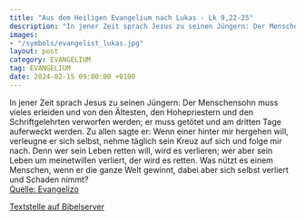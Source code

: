 ```yaml
---
title: "Aus dem Heiligen Evangelium nach Lukas - Lk 9,22-25"
description: "In jener Zeit sprach Jesus zu seinen Jüngern: Der Menschensohn muss vieles erleiden und von den Ältesten, den Hohepriestern und den Schriftgelehrten verworfen werden; er muss getötet und am dritten Tage auferweckt werden. Zu allen sagte er: Wenn einer hinter mir hergehen will, ve...."
images:
- "/symbols/evangelist_lukas.jpg"
layout: post
category: EVANGELIUM
tag: EVANGELIUM
date: 2024-02-15 09:00:00 +0100
---
```

In jener Zeit sprach Jesus zu seinen Jüngern: Der Menschensohn muss vieles erleiden und von den Ältesten, den Hohepriestern und den Schriftgelehrten verworfen werden; er muss getötet und am dritten Tage auferweckt werden.
Zu allen sagte er: Wenn einer hinter mir hergehen will, verleugne er sich selbst, nehme täglich sein Kreuz auf sich und folge mir nach.<!--more-->
Denn wer sein Leben retten will, wird es verlieren; wer aber sein Leben um meinetwillen verliert, der wird es retten.
Was nützt es einem Menschen, wenn er die ganze Welt gewinnt, dabei aber sich selbst verliert und Schaden nimmt?<br>
[Quelle: Evangelizo](https://evangeliumtagfuertag.org/DE/gospel)

[Textstelle auf Bibelserver](https://www.bibleserver.com/EU/Lukas9,22-25)
